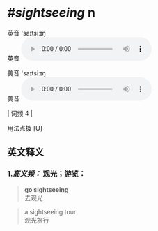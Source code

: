 # ***\#sightseeing*** n
英音 'saɪtsiːɪŋ  
英音
<audio src="./media/sightseeing-B.aac" controls="controls"></audio>

美音 'saɪtsiːɪŋ  
美音
<audio src="./media/sightseeing.aac" controls="controls"></audio>



| 词频 4 |  

用法点拨  [U]

英文释义
---
### 1.*高义频：* **观光；游览：**  

 > **go sightseeing**  
 > 去观光    

 > a sightseeing tour  
 > 观光旅行    



